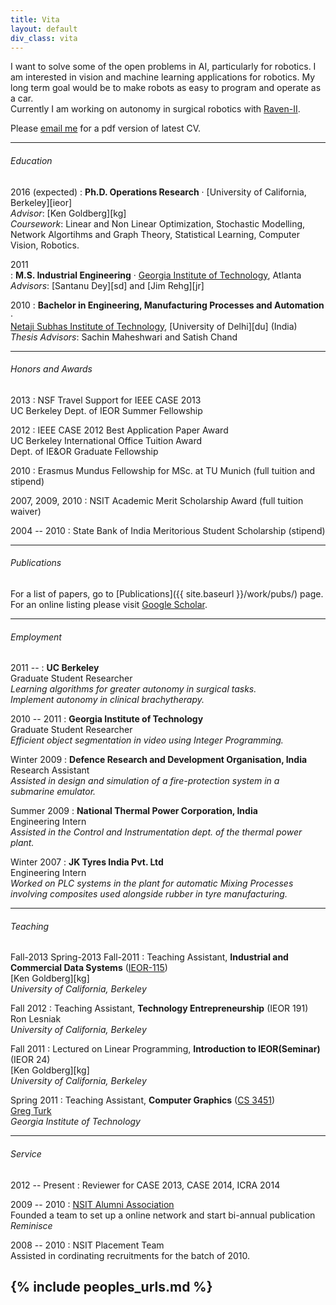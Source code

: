 ```yaml
---
title: Vita
layout: default
div_class: vita
---
```


I want to solve some of the open problems in AI, particularly for robotics. I am interested in vision and machine learning applications for robotics. My long term goal would be to make robots as easy to program and operate as a car.  
Currently I am working on autonomy in surgical robotics with [Raven-II](http://r2db.tumblr.com/).  

Please [email me](mailto:animesh.garg@berkeley.edu) for a pdf version of latest CV.  

---

###### Education

2016 (expected)
: **Ph.D. Operations Research** &#xb7; [University of California, Berkeley][ieor]  
  *Advisor*: [Ken Goldberg][kg]  
  *Coursework*: Linear and Non Linear Optimization, Stochastic Modelling, Network Algortihms and Graph Theory, Statistical Learning, Computer Vision, Robotics.

2011   
: **M.S. Industrial Engineering** &#xb7; [Georgia Institute of Technology](http://www.isye.gatech.edu/), Atlanta  
  *Advisors*: [Santanu Dey][sd] and [Jim Rehg][jr]
  
2010 
: **Bachelor in Engineering, Manufacturing Processes and Automation** &#xb7;  
[Netaji Subhas Institute of Technology](http://nsit.ac.in/department/mpa.php), [University of Delhi][du] (India)  
  *Thesis Advisors*: Sachin Maheshwari and Satish Chand

  ---

###### Honors and Awards
2013
:  NSF Travel Support for IEEE CASE 2013  
   UC Berkeley Dept. of IEOR Summer Fellowship

2012
: IEEE CASE 2012 Best Application Paper Award  
  UC Berkeley International Office Tuition Award  
  Dept. of IE&OR Graduate Fellowship

2010
:  Erasmus Mundus Fellowship for MSc. at TU Munich (full tuition and stipend)

2007, 2009, 2010 
: NSIT Academic Merit Scholarship Award (full tuition waiver)

2004 -- 2010
: State Bank of India Meritorious Student Scholarship (stipend)

---

###### Publications

For a list of papers, go to [Publications]({{ site.baseurl }}/work/pubs/) page.  
For an online listing please visit [Google Scholar](http://scholar.google.com/citations?user=zp8V7ZMAAAAJ&hl=en).

---
###### Employment

2011 -- 
: **UC Berkeley**  
  Graduate Student Researcher  
  *Learning algorithms for greater autonomy in surgical tasks.*  
  *Implement autonomy in clinical brachytherapy.*

2010 -- 2011
: **Georgia Institute of Technology**  
  Graduate Student Researcher  
  *Efficient object segmentation in video using Integer Programming.*

Winter 2009
: **Defence Research and Development Organisation, India**    
  Research Assistant  
  *Assisted in design and simulation of a fire-protection system in a submarine emulator.*   

Summer 2009
: **National Thermal Power Corporation, India**   
  Engineering Intern   
  *Assisted in the Control and Instrumentation dept. of the thermal power plant.*    
  
Winter 2007
: **JK Tyres India Pvt. Ltd**  
   Engineering Intern  
   *Worked on PLC systems in the plant for automatic Mixing Processes involving composites used alongside rubber in tyre manufacturing.*  
   
   
---
 
###### Teaching
Fall-2013 Spring-2013 Fall-2011
: Teaching Assistant, **Industrial and Commercial Data Systems** \([IEOR-115](http://www.ieor.berkeley.edu/~ieor115/)\)  
  [Ken Goldberg][kg]  
  *University of California, Berkeley*

Fall 2012
: Teaching Assistant, **Technology Entrepreneurship** \(IEOR 191\)  
  Ron Lesniak   
  *University of California, Berkeley*

Fall 2011
: Lectured on Linear Programming, **Introduction to IEOR(Seminar)** \(IEOR 24\)  
  [Ken Goldberg][kg]  
  *University of California, Berkeley*

Spring 2011
: Teaching Assistant, **Computer Graphics** \([CS 3451](http://www.cc.gatech.edu/graphics/courses.html)\)   
  [Greg Turk](http://www.cc.gatech.edu/~turk/)   
  *Georgia Institute of Technology*
  
---

###### Service
2012 -- Present
: Reviewer for CASE 2013, CASE 2014, ICRA 2014


2009 -- 2010
: [NSIT Alumni Association](http://nsitalumni.org/)  
Founded a team to set up a online network and start  bi-annual publication *Reminisce*

2008 -- 2010
: NSIT Placement Team  
  Assisted in cordinating recruitments for the batch of 2010.  


{% include peoples_urls.md %}
---
<!--
<div class="footer">
&copy; Last updated on: {{ site.time | date_to_string }}
</div>
-->